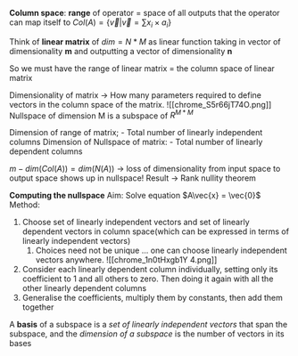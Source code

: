 **Column space**:
**range** of operator = space of all outputs that the operator can map itself to
$Col(A) = \{ \vec{v} | \vec{v}  = \sum x_i\times a_i\}$

Think of **linear matrix** of $dim = N*M$ as linear function taking in vector of dimensionality **m** and outputting a vector of dimensionality **n**

So we must have the range of linear matrix = the column space of linear matrix

Dimensionality of matrix -> How many parameters required to define vectors in the column space of the matrix.
![[chrome_S5r66jT74O.png]]
Nullspace of dimension M is a subspace of $R^{M*M}$

Dimension of range of matrix;
	- Total number of linearly independent columns 
Dimension of Nullspace of matrix:
	- Total number of linearly dependent columns

$m-dim(Col(A)) = dim(N(A))$ 
$\rightarrow$ loss of dimensionality from input space to output space shows up in nullspace! Result -> Rank nullity theorem

**Computing the nullspace**
Aim: Solve equation $A\vec{x} = \vec{0}$ 
Method:
1) Choose set of linearly independent vectors and set of linearly dependent vectors in column space(which can be expressed in terms of linearly independent vectors)
	1) Choices need not be unique ... one can choose linearly independent vectors anywhere.
![[chrome_1n0tHxgb1Y 4.png]]
2) Consider each linearly dependent column individually, setting only its coefficient to 1 and all others to zero. Then doing it again with all the other linearly dependent columns
3) Generalise the coefficients, multiply them by constants, then add them together

A **basis** of a subspace is a *set of linearly independent vectors* that span the subspace, and the *dimension of a subspace* is the number of vectors in its bases





